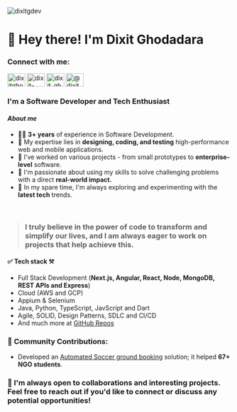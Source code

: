<p align="left"> <img src="https://komarev.com/ghpvc/?username=dixitgdev&label=Profile%20views&color=0e75b6&style=flat" alt="dixitgdev" /> </p>

# 👋 Hey there! I'm Dixit Ghodadara
<h3 align="left">Connect with me:</h3>
<p align="left">
<a href="https://twitter.com/dixitghodadara" target="blank"><img align="center" src="https://raw.githubusercontent.com/rahuldkjain/github-profile-readme-generator/master/src/images/icons/Social/twitter.svg" alt="dixitghodadara" height="30" width="40" /></a>
<a href="https://linkedin.com/in/dixit-ghodadara" target="blank"><img align="center" src="https://raw.githubusercontent.com/rahuldkjain/github-profile-readme-generator/master/src/images/icons/Social/linked-in-alt.svg" alt="dixit-ghodadara" height="30" width="40" /></a>
<a href="https://instagram.com/dixit_ghodadara" target="blank"><img align="center" src="https://raw.githubusercontent.com/rahuldkjain/github-profile-readme-generator/master/src/images/icons/Social/instagram.svg" alt="dixit_ghodadara" height="30" width="40" /></a>
<a href="https://medium.com/@dixitghodadara20" target="blank"><img align="center" src="https://raw.githubusercontent.com/rahuldkjain/github-profile-readme-generator/master/src/images/icons/Social/medium.svg" alt="@dixitghodadara20" height="30" width="40" /></a>
</p>

### I'm a Software Developer and Tech Enthusiast

#### _About me_
- 🧑‍💻 **3+ years** of experience in Software Development.
- 🔬 My expertise lies in **designing, coding, and testing** high-performance web and mobile applications.
- 🦾 I've worked on various projects - from small prototypes to **enterprise-level** software.
- 🚀 I'm passionate about using my skills to solve challenging problems with a direct **real-world impact.**
- 🔭 In my spare time, I'm always exploring and experimenting with the **latest tech** trends.
</br> 

> ### **I truly believe in the power of code to transform and simplify our lives, and I am always eager to work on projects that help achieve this.**

#### ✅ Tech stack ⚒️
- Full Stack Development (**Next.js, Angular, React, Node, MongoDB, REST APIs and Express**)
- Cloud (AWS and GCP)
- Appium & Selenium
- Java, Python, TypeScript, JavScript and Dart
- Agile, SOLID, Design Patterns, SDLC and CI/CD
- And much more at [GitHub Repos](https://github.com/DixitGdev?tab=repositories)

### 🫴 Community Contributions:
- Developed an [Automated Soccer ground booking](https://github.com/DixitGdev/Soccer-Booking-Automation-SIA-Singapore) solution; it helped **67+ NGO students**.

### 🤝 I'm always open to collaborations and interesting projects. Feel free to reach out if you'd like to connect or discuss any potential opportunities!
